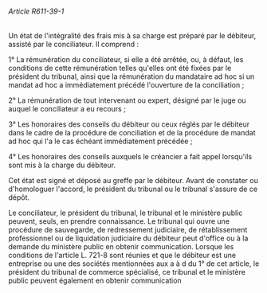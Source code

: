 ###### Article R611-39-1

Un état de l'intégralité des frais mis à sa charge est préparé par le débiteur, assisté par le conciliateur. Il comprend :

1° La rémunération du conciliateur, si elle a été arrêtée, ou, à défaut, les conditions de cette rémunération telles qu'elles ont été fixées par le président du tribunal, ainsi que la rémunération du mandataire ad hoc si un mandat ad hoc a immédiatement précédé l'ouverture de la conciliation ;

2° La rémunération de tout intervenant ou expert, désigné par le juge ou auquel le conciliateur a eu recours ;

3° Les honoraires des conseils du débiteur ou ceux réglés par le débiteur dans le cadre de la procédure de conciliation et de la procédure de mandat ad hoc qui l'a le cas échéant immédiatement précédée ;

4° Les honoraires des conseils auxquels le créancier a fait appel lorsqu'ils sont mis à la charge du débiteur.

Cet état est signé et déposé au greffe par le débiteur. Avant de constater ou d'homologuer l'accord, le président du tribunal ou le tribunal s'assure de ce dépôt.

Le conciliateur, le président du tribunal, le tribunal et le ministère public peuvent, seuls, en prendre connaissance. Le tribunal qui ouvre une procédure de sauvegarde, de redressement judiciaire, de rétablissement professionnel ou de liquidation judiciaire du débiteur peut d'office ou à la demande du ministère public en obtenir communication. Lorsque les conditions de l'article L. 721-8 sont réunies et que le débiteur est une entreprise ou une des sociétés mentionnées aux a à d du 1° de cet article, le président du tribunal de commerce spécialisé, ce tribunal et le ministère public peuvent également en obtenir communication

